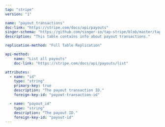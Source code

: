 ```yaml
---
tap: "stripe"
version: "1"

name: "payout_transactions"
doc-link: "https://stripe.com/docs/api/payouts"
singer-schema: "https://github.com/singer-io/tap-stripe/blob/master/tap_stripe/schemas/payout_transactions.json"
description: "This table contains info about payout transactions."

replication-method: "Full Table Replication"

api-method:
    name: "List all payouts"
    doc-link: "https://stripe.com/docs/api/payouts/list"

attributes:
  - name: "id"
    type: "string"
    primary-key: true
    description: "The payout transaction ID."
    foreign-key-id: "payout-transaction-id"

  - name: "payout_id"
    type: "string"
    description: "The payout ID."
    foreign-key-id: "payout-id"
---
```

